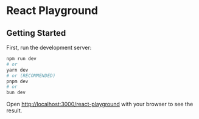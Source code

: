 # React Playground

## Getting Started

First, run the development server:

```bash
npm run dev
# or
yarn dev
# or (RECOMMENDED)
pnpm dev
# or
bun dev
```

Open [http://localhost:3000/react-playground](http://localhost:3000/react-playground) with your browser to see the result.

